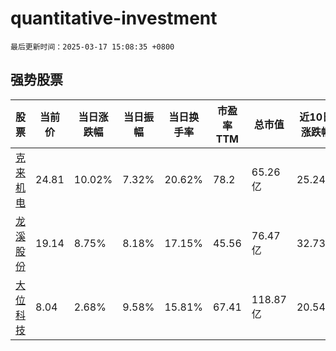 # quantitative-investment

`最后更新时间：2025-03-17 15:08:35 +0800`

## 强势股票

|股票|当前价|当日涨跌幅|当日振幅|当日换手率|市盈率TTM|总市值|近10日涨跌幅|
|----|----|----|----|----|----|----|----|
|[克来机电](https://xueqiu.com/S/SH603960)|24.81|10.02%|7.32%|20.62%|78.2|65.26亿|25.24%|
|[龙溪股份](https://xueqiu.com/S/SH600592)|19.14|8.75%|8.18%|17.15%|45.56|76.47亿|32.73%|
|[大位科技](https://xueqiu.com/S/SH600589)|8.04|2.68%|9.58%|15.81%|67.41|118.87亿|20.54%|
